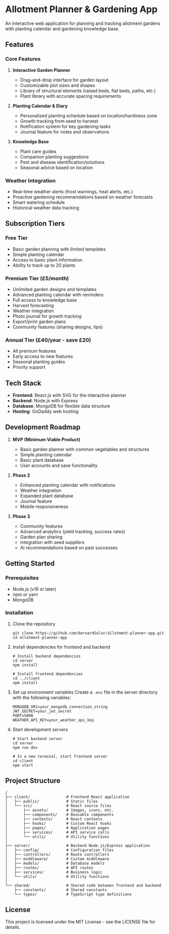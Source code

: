 # Allotment Planner & Gardening App

An interactive web application for planning and tracking allotment gardens with planting calendar and gardening knowledge base.

## Features

### Core Features

1. **Interactive Garden Planner**
   - Drag-and-drop interface for garden layout
   - Customizable plot sizes and shapes
   - Library of structural elements (raised beds, flat beds, paths, etc.)
   - Plant library with accurate spacing requirements

2. **Planting Calendar & Diary**
   - Personalized planting schedule based on location/hardiness zone
   - Growth tracking from seed to harvest
   - Notification system for key gardening tasks
   - Journal feature for notes and observations

3. **Knowledge Base**
   - Plant care guides
   - Companion planting suggestions
   - Pest and disease identification/solutions
   - Seasonal advice based on location

### Weather Integration

- Real-time weather alerts (frost warnings, heat alerts, etc.)
- Proactive gardening recommendations based on weather forecasts
- Smart watering schedule
- Historical weather data tracking

## Subscription Tiers

### Free Tier
- Basic garden planning with limited templates
- Simple planting calendar
- Access to basic plant information
- Ability to track up to 20 plants

### Premium Tier (£5/month)
- Unlimited garden designs and templates
- Advanced planting calendar with reminders
- Full access to knowledge base
- Harvest forecasting
- Weather integration
- Photo journal for growth tracking
- Export/print garden plans
- Community features (sharing designs, tips)

### Annual Tier (£40/year - save £20)
- All premium features
- Early access to new features
- Seasonal planting guides
- Priority support

## Tech Stack

- **Frontend**: React.js with SVG for the interactive planner
- **Backend**: Node.js with Express
- **Database**: MongoDB for flexible data structure
- **Hosting**: GoDaddy web hosting

## Development Roadmap

1. **MVP (Minimum Viable Product)**
   - Basic garden planner with common vegetables and structures
   - Simple planting calendar
   - Basic plant database
   - User accounts and save functionality

2. **Phase 2**
   - Enhanced planting calendar with notifications
   - Weather integration
   - Expanded plant database
   - Journal feature
   - Mobile responsiveness

3. **Phase 3**
   - Community features
   - Advanced analytics (yield tracking, success rates)
   - Garden plan sharing
   - Integration with seed suppliers
   - AI recommendations based on past successes

## Getting Started

### Prerequisites
- Node.js (v16 or later)
- npm or yarn
- MongoDB

### Installation

1. Clone the repository
   ```
   git clone https://github.com/bernardSolar/allotment-planner-app.git
   cd allotment-planner-app
   ```

2. Install dependencies for frontend and backend
   ```
   # Install backend dependencies
   cd server
   npm install

   # Install frontend dependencies
   cd ../client
   npm install
   ```

3. Set up environment variables
   Create a `.env` file in the server directory with the following variables:
   ```
   MONGODB_URI=your_mongodb_connection_string
   JWT_SECRET=your_jwt_secret
   PORT=5000
   WEATHER_API_KEY=your_weather_api_key
   ```

4. Start development servers
   ```
   # Start backend server
   cd server
   npm run dev

   # In a new terminal, start frontend server
   cd client
   npm start
   ```

## Project Structure

```
/
├── client/                # Frontend React application
│   ├── public/            # Static files
│   └── src/               # React source files
│       ├── assets/        # Images, icons, etc.
│       ├── components/    # Reusable components
│       ├── contexts/      # React contexts
│       ├── hooks/         # Custom React hooks
│       ├── pages/         # Application pages
│       ├── services/      # API service calls
│       └── utils/         # Utility functions
│
├── server/                # Backend Node.js/Express application
│   ├── config/            # Configuration files
│   ├── controllers/       # Route controllers
│   ├── middleware/        # Custom middleware
│   ├── models/            # Database models
│   ├── routes/            # API routes
│   ├── services/          # Business logic
│   └── utils/             # Utility functions
│
└── shared/                # Shared code between frontend and backend
    ├── constants/         # Shared constants
    └── types/             # TypeScript type definitions
```

## License

This project is licensed under the MIT License - see the LICENSE file for details.
